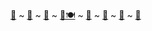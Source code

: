 [🍍](https://jsmckenzie.github.io) ~ [🦩](https://github.com/jsmckenzie/flamingo) ~ [🐙](https://github.com/jsmckenzie/octopus) ~ [🦕🍽](https://github.com/jsmckenzie/stegosaurus) ~ [🦔](https://github.com/jsmckenzie/hedgehog) ~ [🐆](https://github.com/jsmckenzie/leopard) ~ [🌈](https://github.com/jsmckenzie/rainbow) ~ [🦣](https://github.com/jsmckenzie/maml)

